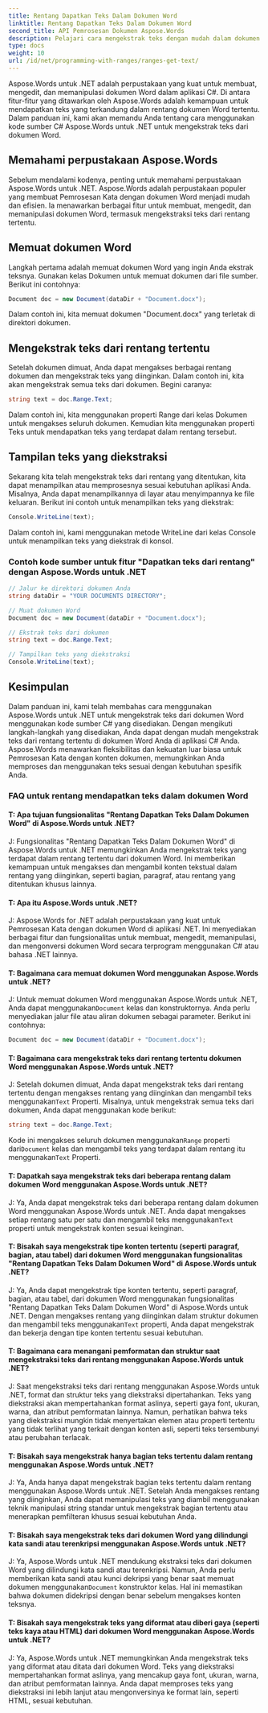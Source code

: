 ```yaml
---
title: Rentang Dapatkan Teks Dalam Dokumen Word
linktitle: Rentang Dapatkan Teks Dalam Dokumen Word
second_title: API Pemrosesan Dokumen Aspose.Words
description: Pelajari cara mengekstrak teks dengan mudah dalam dokumen Word menggunakan Aspose.Words untuk .NET.
type: docs
weight: 10
url: /id/net/programming-with-ranges/ranges-get-text/
---
```

Aspose.Words untuk .NET adalah perpustakaan yang kuat untuk membuat, mengedit, dan memanipulasi dokumen Word dalam aplikasi C#. Di antara fitur-fitur yang ditawarkan oleh Aspose.Words adalah kemampuan untuk mendapatkan teks yang terkandung dalam rentang dokumen Word tertentu. Dalam panduan ini, kami akan memandu Anda tentang cara menggunakan kode sumber C# Aspose.Words untuk .NET untuk mengekstrak teks dari dokumen Word.

## Memahami perpustakaan Aspose.Words

Sebelum mendalami kodenya, penting untuk memahami perpustakaan Aspose.Words untuk .NET. Aspose.Words adalah perpustakaan populer yang membuat Pemrosesan Kata dengan dokumen Word menjadi mudah dan efisien. Ia menawarkan berbagai fitur untuk membuat, mengedit, dan memanipulasi dokumen Word, termasuk mengekstraksi teks dari rentang tertentu.

## Memuat dokumen Word

Langkah pertama adalah memuat dokumen Word yang ingin Anda ekstrak teksnya. Gunakan kelas Dokumen untuk memuat dokumen dari file sumber. Berikut ini contohnya:

```csharp
Document doc = new Document(dataDir + "Document.docx");
```

Dalam contoh ini, kita memuat dokumen "Document.docx" yang terletak di direktori dokumen.

## Mengekstrak teks dari rentang tertentu

Setelah dokumen dimuat, Anda dapat mengakses berbagai rentang dokumen dan mengekstrak teks yang diinginkan. Dalam contoh ini, kita akan mengekstrak semua teks dari dokumen. Begini caranya:

```csharp
string text = doc.Range.Text;
```

Dalam contoh ini, kita menggunakan properti Range dari kelas Dokumen untuk mengakses seluruh dokumen. Kemudian kita menggunakan properti Teks untuk mendapatkan teks yang terdapat dalam rentang tersebut.

## Tampilan teks yang diekstraksi

Sekarang kita telah mengekstrak teks dari rentang yang ditentukan, kita dapat menampilkan atau memprosesnya sesuai kebutuhan aplikasi Anda. Misalnya, Anda dapat menampilkannya di layar atau menyimpannya ke file keluaran. Berikut ini contoh untuk menampilkan teks yang diekstrak:

```csharp
Console.WriteLine(text);
```

Dalam contoh ini, kami menggunakan metode WriteLine dari kelas Console untuk menampilkan teks yang diekstrak di konsol.

### Contoh kode sumber untuk fitur "Dapatkan teks dari rentang" dengan Aspose.Words untuk .NET

```csharp
// Jalur ke direktori dokumen Anda
string dataDir = "YOUR DOCUMENTS DIRECTORY";

// Muat dokumen Word
Document doc = new Document(dataDir + "Document.docx");

// Ekstrak teks dari dokumen
string text = doc.Range.Text;

// Tampilkan teks yang diekstraksi
Console.WriteLine(text);
```

## Kesimpulan

Dalam panduan ini, kami telah membahas cara menggunakan Aspose.Words untuk .NET untuk mengekstrak teks dari dokumen Word menggunakan kode sumber C# yang disediakan. Dengan mengikuti langkah-langkah yang disediakan, Anda dapat dengan mudah mengekstrak teks dari rentang tertentu di dokumen Word Anda di aplikasi C# Anda. Aspose.Words menawarkan fleksibilitas dan kekuatan luar biasa untuk Pemrosesan Kata dengan konten dokumen, memungkinkan Anda memproses dan menggunakan teks sesuai dengan kebutuhan spesifik Anda.

### FAQ untuk rentang mendapatkan teks dalam dokumen Word

#### T: Apa tujuan fungsionalitas "Rentang Dapatkan Teks Dalam Dokumen Word" di Aspose.Words untuk .NET?

J: Fungsionalitas "Rentang Dapatkan Teks Dalam Dokumen Word" di Aspose.Words untuk .NET memungkinkan Anda mengekstrak teks yang terdapat dalam rentang tertentu dari dokumen Word. Ini memberikan kemampuan untuk mengakses dan mengambil konten tekstual dalam rentang yang diinginkan, seperti bagian, paragraf, atau rentang yang ditentukan khusus lainnya.

#### T: Apa itu Aspose.Words untuk .NET?

J: Aspose.Words for .NET adalah perpustakaan yang kuat untuk Pemrosesan Kata dengan dokumen Word di aplikasi .NET. Ini menyediakan berbagai fitur dan fungsionalitas untuk membuat, mengedit, memanipulasi, dan mengonversi dokumen Word secara terprogram menggunakan C# atau bahasa .NET lainnya.

#### T: Bagaimana cara memuat dokumen Word menggunakan Aspose.Words untuk .NET?

J: Untuk memuat dokumen Word menggunakan Aspose.Words untuk .NET, Anda dapat menggunakan`Document` kelas dan konstruktornya. Anda perlu menyediakan jalur file atau aliran dokumen sebagai parameter. Berikut ini contohnya:

```csharp
Document doc = new Document(dataDir + "Document.docx");
```

#### T: Bagaimana cara mengekstrak teks dari rentang tertentu dokumen Word menggunakan Aspose.Words untuk .NET?

 J: Setelah dokumen dimuat, Anda dapat mengekstrak teks dari rentang tertentu dengan mengakses rentang yang diinginkan dan mengambil teks menggunakan`Text` Properti. Misalnya, untuk mengekstrak semua teks dari dokumen, Anda dapat menggunakan kode berikut:

```csharp
string text = doc.Range.Text;
```

 Kode ini mengakses seluruh dokumen menggunakan`Range` properti dari`Document` kelas dan mengambil teks yang terdapat dalam rentang itu menggunakan`Text` Properti.

#### T: Dapatkah saya mengekstrak teks dari beberapa rentang dalam dokumen Word menggunakan Aspose.Words untuk .NET?

 J: Ya, Anda dapat mengekstrak teks dari beberapa rentang dalam dokumen Word menggunakan Aspose.Words untuk .NET. Anda dapat mengakses setiap rentang satu per satu dan mengambil teks menggunakan`Text` properti untuk mengekstrak konten sesuai keinginan.

#### T: Bisakah saya mengekstrak tipe konten tertentu (seperti paragraf, bagian, atau tabel) dari dokumen Word menggunakan fungsionalitas "Rentang Dapatkan Teks Dalam Dokumen Word" di Aspose.Words untuk .NET?

 J: Ya, Anda dapat mengekstrak tipe konten tertentu, seperti paragraf, bagian, atau tabel, dari dokumen Word menggunakan fungsionalitas "Rentang Dapatkan Teks Dalam Dokumen Word" di Aspose.Words untuk .NET. Dengan mengakses rentang yang diinginkan dalam struktur dokumen dan mengambil teks menggunakan`Text` properti, Anda dapat mengekstrak dan bekerja dengan tipe konten tertentu sesuai kebutuhan.

#### T: Bagaimana cara menangani pemformatan dan struktur saat mengekstraksi teks dari rentang menggunakan Aspose.Words untuk .NET?

J: Saat mengekstraksi teks dari rentang menggunakan Aspose.Words untuk .NET, format dan struktur teks yang diekstraksi dipertahankan. Teks yang diekstraksi akan mempertahankan format aslinya, seperti gaya font, ukuran, warna, dan atribut pemformatan lainnya. Namun, perhatikan bahwa teks yang diekstraksi mungkin tidak menyertakan elemen atau properti tertentu yang tidak terlihat yang terkait dengan konten asli, seperti teks tersembunyi atau perubahan terlacak.

#### T: Bisakah saya mengekstrak hanya bagian teks tertentu dalam rentang menggunakan Aspose.Words untuk .NET?

J: Ya, Anda hanya dapat mengekstrak bagian teks tertentu dalam rentang menggunakan Aspose.Words untuk .NET. Setelah Anda mengakses rentang yang diinginkan, Anda dapat memanipulasi teks yang diambil menggunakan teknik manipulasi string standar untuk mengekstrak bagian tertentu atau menerapkan pemfilteran khusus sesuai kebutuhan Anda.

#### T: Bisakah saya mengekstrak teks dari dokumen Word yang dilindungi kata sandi atau terenkripsi menggunakan Aspose.Words untuk .NET?

 J: Ya, Aspose.Words untuk .NET mendukung ekstraksi teks dari dokumen Word yang dilindungi kata sandi atau terenkripsi. Namun, Anda perlu memberikan kata sandi atau kunci dekripsi yang benar saat memuat dokumen menggunakan`Document` konstruktor kelas. Hal ini memastikan bahwa dokumen didekripsi dengan benar sebelum mengakses konten teksnya.

#### T: Bisakah saya mengekstrak teks yang diformat atau diberi gaya (seperti teks kaya atau HTML) dari dokumen Word menggunakan Aspose.Words untuk .NET?

J: Ya, Aspose.Words untuk .NET memungkinkan Anda mengekstrak teks yang diformat atau ditata dari dokumen Word. Teks yang diekstraksi mempertahankan format aslinya, yang mencakup gaya font, ukuran, warna, dan atribut pemformatan lainnya. Anda dapat memproses teks yang diekstraksi ini lebih lanjut atau mengonversinya ke format lain, seperti HTML, sesuai kebutuhan.